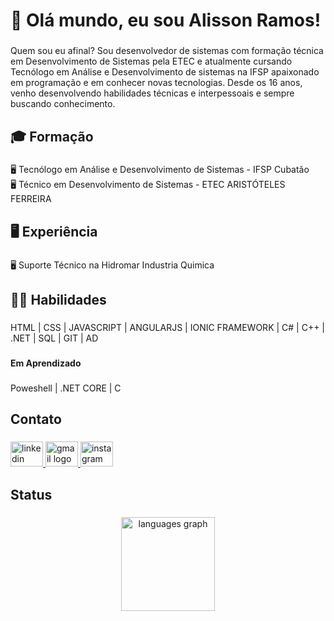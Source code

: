 <h1 align="left">👋 Olá mundo, eu sou Alisson Ramos!</h1>

###

<p align="left">Quem sou eu afinal? Sou desenvolvedor de sistemas com formação técnica em Desenvolvimento de Sistemas pela ETEC e atualmente cursando Tecnólogo em Análise e Desenvolvimento de sistemas na IFSP apaixonado em programação e em conhecer novas tecnologias. Desde os 16 anos, venho desenvolvendo habilidades técnicas e interpessoais e sempre buscando conhecimento.</p>

###

<h2 align="left">🎓 Formação</h2>

###

<p align="left">🖥️ Tecnólogo em Análise e Desenvolvimento de Sistemas - IFSP Cubatão<br>🖥️ Técnico em Desenvolvimento de Sistemas - ETEC ARISTÓTELES FERREIRA</p>

###

<h2 align="left">🖥️  Experiência</h2>

###

<p align="left">🖥️ Suporte Técnico na Hidromar Industria Quimica</p>

###

<h2 align="left">👩‍💻 Habilidades</h2>

###

<p align="left">HTML | CSS | JAVASCRIPT | ANGULARJS | IONIC FRAMEWORK | C#  | C++ | .NET | SQL | GIT | AD</p>

###

<h4 align="left">Em Aprendizado</h4>

###

<p align="left">Poweshell | .NET CORE | C</p>

###

<h2 align="left">Contato</h2>

###

<div align="left">
  <a href="https://linkedin.com/in/alissonramos013" target="_blank">
    <img src="https://raw.githubusercontent.com/maurodesouza/profile-readme-generator/master/src/assets/icons/social/linkedin/default.svg" width="52" height="40" alt="linkedin logo"  />
  </a>
  <a href="mailto:alisson.r.santos92@gmail.com" target="_blank">
    <img src="https://raw.githubusercontent.com/maurodesouza/profile-readme-generator/master/src/assets/icons/social/gmail/default.svg" width="52" height="40" alt="gmail logo"  />
  </a>
  <a href="https://instagram.com/alisson.ramos013" target="_blank">
    <img src="https://raw.githubusercontent.com/maurodesouza/profile-readme-generator/master/src/assets/icons/social/instagram/default.svg" width="52" height="40" alt="instagram logo"  />
  </a>
</div>

###

<h2 align="left">Status</h2>

###

<div align="center">
  <img src="https://github-readme-stats.vercel.app/api/top-langs?username=Alisson-Ramos&locale=en&hide_title=false&layout=compact&card_width=320&langs_count=4&theme=radical&hide_border=true&order=2" height="150" alt="languages graph"  />
</div>

###
